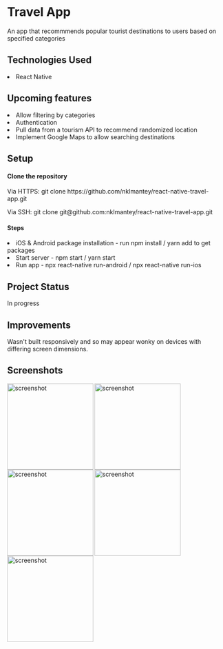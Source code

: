 # Travel App
<p>An app that recommmends popular tourist destinations to users based on specified categories</p>

<h2>Technologies Used</h2>
<li>React Native</li>

<h2>Upcoming features</h2>
<li>Allow filtering by categories</li>
<li>Authentication</li>
<li>Pull data from a tourism API to recommend randomized location</li>
<li>Implement Google Maps to allow searching destinations</li>

<h2>Setup</h2>
<h4>Clone the repository</h4>
<p>Via HTTPS: git clone https://github.com/nklmantey/react-native-travel-app.git</p>
<p>Via SSH: git clone git@github.com:nklmantey/react-native-travel-app.git</p>

<h4>Steps</h4>
<li>iOS &amp; Android package installation - run npm install / yarn add to get packages</li>
<li>Start server - npm start / yarn start</li>
<li>Run app - npx react-native run-android / npx react-native run-ios</li>

<h2>Project Status</h2>
<p>In progress</p>

<h2>Improvements</h2>
<p>Wasn't built responsively and so may appear wonky on devices with differing screen dimensions.</p>

<h2>Screenshots</h2>
<img align="left" alt="screenshot" width="200" src=https://drive.google.com/uc?export=view&id=1M9HZ6rXgFgsVyCXEUB0q2IbT-Zs3mv7O>
<img align="left" alt="screenshot" width="200" src=https://drive.google.com/uc?export=view&id=1huHwDQcGr61WatuarPUY5szyJdIlacQM>
<img align="left" alt="screenshot" width="200" src=https://drive.google.com/uc?export=view&id=1EWl7msM80hJYHyfa8YB1_m0PLZ6X-HJy>
<img align="left" alt="screenshot" width="200" src=https://drive.google.com/uc?export=view&id=1brwsz8P5xyDuSLpZCBIO4YEM9I9SYEFx>
<img alt="screenshot" width="200" src=https://drive.google.com/uc?export=view&id=1sBzm5mzn996G5ODbYV9sJ71um3ZenwYr>
